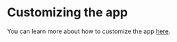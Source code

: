 # Customizing the app

You can learn more about how to customize the app
[here](https://facebook.github.io/create-react-app/docs/getting-started).
